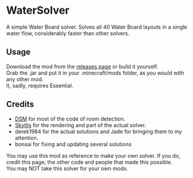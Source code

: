 # WaterSolver
A simple Water Board solver. Solves all 40 Water Board layouts in a single water flow, considerably faster than other solvers.

## Usage
Download the mod from the [releases page](https://github.com/Noamm9/WaterSolver/releases) or build it yourself.\
Grab the .jar and put it in your .minecraft/mods folder, as you would with any other mod.\
It, sadly, requires Essential.

## Credits
- [DSM](https://github.com/bowser0000/SkyblockMod/) for most of the code of room detection.
- [Skytils](https://github.com/Skytils/SkytilsMod/) for the rendering and part of the actual solver.
- derek1984 for the actual solutions and Jade for bringing them to my attention.
- bonsai for fixing and updating several solutions

You may use this mod as reference to make your own solver. If you do, credit this page, the other code and people that made this possible.\
You may NOT take this solver for your own mods.
